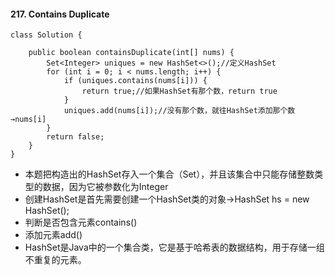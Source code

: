 #### 217. Contains Duplicate
```
class Solution {

    public boolean containsDuplicate(int[] nums) {
        Set<Integer> uniques = new HashSet<>();//定义HashSet
        for (int i = 0; i < nums.length; i++) {
            if (uniques.contains(nums[i])) {
                return true;//如果HashSet有那个数，return true
            }
            uniques.add(nums[i]);//没有那个数，就往HashSet添加那个数→nums[i]
        }
        return false;
    }
}
```
* 本题把构造出的HashSet存入一个集合（Set），并且该集合中只能存储整数类型的数据，因为它被参数化为Integer
* 创建HashSet是首先需要创建一个HashSet类的对象→HashSet<E> hs = new HashSet<E>();
* 判断是否包含元素contains()
* 添加元素add()
* HashSet是Java中的一个集合类，它是基于哈希表的数据结构，用于存储一组不重复的元素。
